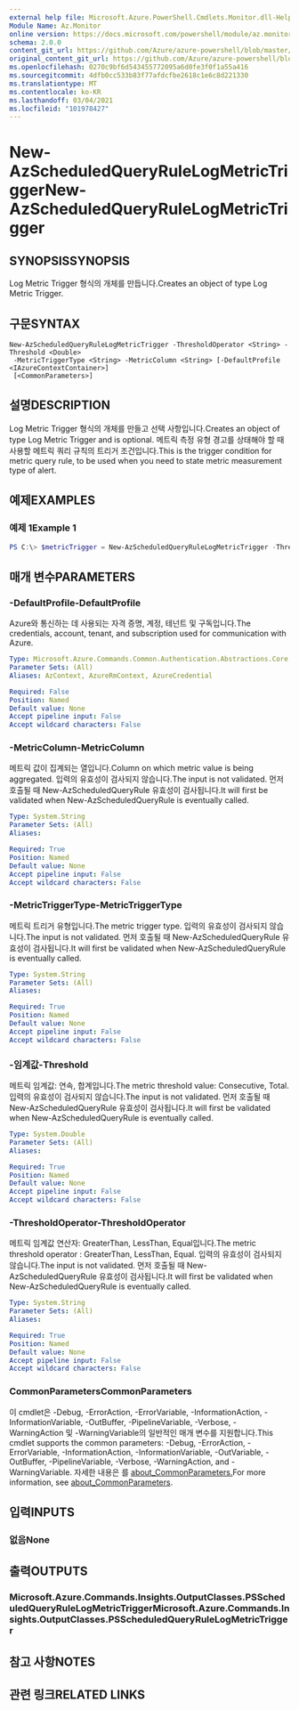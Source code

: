 ```yaml
---
external help file: Microsoft.Azure.PowerShell.Cmdlets.Monitor.dll-Help.xml
Module Name: Az.Monitor
online version: https://docs.microsoft.com/powershell/module/az.monitor/new-azscheduledqueryrulelogmetrictrigger
schema: 2.0.0
content_git_url: https://github.com/Azure/azure-powershell/blob/master/src/Monitor/Monitor/help/New-AzScheduledQueryRuleLogMetricTrigger.md
original_content_git_url: https://github.com/Azure/azure-powershell/blob/master/src/Monitor/Monitor/help/New-AzScheduledQueryRuleLogMetricTrigger.md
ms.openlocfilehash: 0270c9bf6d543455772095a6d0fe3f0f1a55a416
ms.sourcegitcommit: 4dfb0cc533b83f77afdcfbe2618c1e6c8d221330
ms.translationtype: MT
ms.contentlocale: ko-KR
ms.lasthandoff: 03/04/2021
ms.locfileid: "101978427"
---
```

# <span data-ttu-id="e343a-101">New-AzScheduledQueryRuleLogMetricTrigger</span><span class="sxs-lookup"><span data-stu-id="e343a-101">New-AzScheduledQueryRuleLogMetricTrigger</span></span>

## <span data-ttu-id="e343a-102">SYNOPSIS</span><span class="sxs-lookup"><span data-stu-id="e343a-102">SYNOPSIS</span></span>
<span data-ttu-id="e343a-103">Log Metric Trigger 형식의 개체를 만듭니다.</span><span class="sxs-lookup"><span data-stu-id="e343a-103">Creates an object of type Log Metric Trigger.</span></span>

## <span data-ttu-id="e343a-104">구문</span><span class="sxs-lookup"><span data-stu-id="e343a-104">SYNTAX</span></span>

```
New-AzScheduledQueryRuleLogMetricTrigger -ThresholdOperator <String> -Threshold <Double>
 -MetricTriggerType <String> -MetricColumn <String> [-DefaultProfile <IAzureContextContainer>]
 [<CommonParameters>]
```

## <span data-ttu-id="e343a-105">설명</span><span class="sxs-lookup"><span data-stu-id="e343a-105">DESCRIPTION</span></span>
<span data-ttu-id="e343a-106">Log Metric Trigger 형식의 개체를 만들고 선택 사항입니다.</span><span class="sxs-lookup"><span data-stu-id="e343a-106">Creates an object of type Log Metric Trigger and is optional.</span></span>
<span data-ttu-id="e343a-107">메트릭 측정 유형 경고를 상태해야 할 때 사용할 메트릭 쿼리 규칙의 트리거 조건입니다.</span><span class="sxs-lookup"><span data-stu-id="e343a-107">This is the trigger condition for metric query rule, to be used when you need to state metric measurement type of alert.</span></span>

## <span data-ttu-id="e343a-108">예제</span><span class="sxs-lookup"><span data-stu-id="e343a-108">EXAMPLES</span></span>

### <span data-ttu-id="e343a-109">예제 1</span><span class="sxs-lookup"><span data-stu-id="e343a-109">Example 1</span></span>
```powershell
PS C:\> $metricTrigger = New-AzScheduledQueryRuleLogMetricTrigger -ThresholdOperator "GreaterThan" -Threshold 5 -MetricTriggerType "Consecutive" -MetricColumn "Computer"
```

## <span data-ttu-id="e343a-110">매개 변수</span><span class="sxs-lookup"><span data-stu-id="e343a-110">PARAMETERS</span></span>

### <span data-ttu-id="e343a-111">-DefaultProfile</span><span class="sxs-lookup"><span data-stu-id="e343a-111">-DefaultProfile</span></span>
<span data-ttu-id="e343a-112">Azure와 통신하는 데 사용되는 자격 증명, 계정, 테넌트 및 구독입니다.</span><span class="sxs-lookup"><span data-stu-id="e343a-112">The credentials, account, tenant, and subscription used for communication with Azure.</span></span>

```yaml
Type: Microsoft.Azure.Commands.Common.Authentication.Abstractions.Core.IAzureContextContainer
Parameter Sets: (All)
Aliases: AzContext, AzureRmContext, AzureCredential

Required: False
Position: Named
Default value: None
Accept pipeline input: False
Accept wildcard characters: False
```

### <span data-ttu-id="e343a-113">-MetricColumn</span><span class="sxs-lookup"><span data-stu-id="e343a-113">-MetricColumn</span></span>
<span data-ttu-id="e343a-114">메트릭 값이 집계되는 열입니다.</span><span class="sxs-lookup"><span data-stu-id="e343a-114">Column on which metric value is being aggregated.</span></span>
<span data-ttu-id="e343a-115">입력의 유효성이 검사되지 않습니다.</span><span class="sxs-lookup"><span data-stu-id="e343a-115">The input is not validated.</span></span> <span data-ttu-id="e343a-116">먼저 호출될 때 New-AzScheduledQueryRule 유효성이 검사됩니다.</span><span class="sxs-lookup"><span data-stu-id="e343a-116">It will first be validated when New-AzScheduledQueryRule is eventually called.</span></span>

```yaml
Type: System.String
Parameter Sets: (All)
Aliases:

Required: True
Position: Named
Default value: None
Accept pipeline input: False
Accept wildcard characters: False
```

### <span data-ttu-id="e343a-117">-MetricTriggerType</span><span class="sxs-lookup"><span data-stu-id="e343a-117">-MetricTriggerType</span></span>
<span data-ttu-id="e343a-118">메트릭 트리거 유형입니다.</span><span class="sxs-lookup"><span data-stu-id="e343a-118">The metric trigger type.</span></span>
<span data-ttu-id="e343a-119">입력의 유효성이 검사되지 않습니다.</span><span class="sxs-lookup"><span data-stu-id="e343a-119">The input is not validated.</span></span> <span data-ttu-id="e343a-120">먼저 호출될 때 New-AzScheduledQueryRule 유효성이 검사됩니다.</span><span class="sxs-lookup"><span data-stu-id="e343a-120">It will first be validated when New-AzScheduledQueryRule is eventually called.</span></span>

```yaml
Type: System.String
Parameter Sets: (All)
Aliases:

Required: True
Position: Named
Default value: None
Accept pipeline input: False
Accept wildcard characters: False
```

### <span data-ttu-id="e343a-121">-임계값</span><span class="sxs-lookup"><span data-stu-id="e343a-121">-Threshold</span></span>
<span data-ttu-id="e343a-122">메트릭 임계값: 연속, 합계입니다.</span><span class="sxs-lookup"><span data-stu-id="e343a-122">The metric threshold value: Consecutive, Total.</span></span>
<span data-ttu-id="e343a-123">입력의 유효성이 검사되지 않습니다.</span><span class="sxs-lookup"><span data-stu-id="e343a-123">The input is not validated.</span></span> <span data-ttu-id="e343a-124">먼저 호출될 때 New-AzScheduledQueryRule 유효성이 검사됩니다.</span><span class="sxs-lookup"><span data-stu-id="e343a-124">It will first be validated when New-AzScheduledQueryRule is eventually called.</span></span>

```yaml
Type: System.Double
Parameter Sets: (All)
Aliases:

Required: True
Position: Named
Default value: None
Accept pipeline input: False
Accept wildcard characters: False
```

### <span data-ttu-id="e343a-125">-ThresholdOperator</span><span class="sxs-lookup"><span data-stu-id="e343a-125">-ThresholdOperator</span></span>
<span data-ttu-id="e343a-126">메트릭 임계값 연산자: GreaterThan, LessThan, Equal입니다.</span><span class="sxs-lookup"><span data-stu-id="e343a-126">The metric threshold operator : GreaterThan, LessThan, Equal.</span></span>
<span data-ttu-id="e343a-127">입력의 유효성이 검사되지 않습니다.</span><span class="sxs-lookup"><span data-stu-id="e343a-127">The input is not validated.</span></span> <span data-ttu-id="e343a-128">먼저 호출될 때 New-AzScheduledQueryRule 유효성이 검사됩니다.</span><span class="sxs-lookup"><span data-stu-id="e343a-128">It will first be validated when New-AzScheduledQueryRule is eventually called.</span></span>

```yaml
Type: System.String
Parameter Sets: (All)
Aliases:

Required: True
Position: Named
Default value: None
Accept pipeline input: False
Accept wildcard characters: False
```

### <span data-ttu-id="e343a-129">CommonParameters</span><span class="sxs-lookup"><span data-stu-id="e343a-129">CommonParameters</span></span>
<span data-ttu-id="e343a-130">이 cmdlet은 -Debug, -ErrorAction, -ErrorVariable, -InformationAction, -InformationVariable, -OutBuffer, -PipelineVariable, -Verbose, -WarningAction 및 -WarningVariable의 일반적인 매개 변수를 지원합니다.</span><span class="sxs-lookup"><span data-stu-id="e343a-130">This cmdlet supports the common parameters: -Debug, -ErrorAction, -ErrorVariable, -InformationAction, -InformationVariable, -OutVariable, -OutBuffer, -PipelineVariable, -Verbose, -WarningAction, and -WarningVariable.</span></span> <span data-ttu-id="e343a-131">자세한 내용은 를 [about_CommonParameters.](http://go.microsoft.com/fwlink/?LinkID=113216)</span><span class="sxs-lookup"><span data-stu-id="e343a-131">For more information, see [about_CommonParameters](http://go.microsoft.com/fwlink/?LinkID=113216).</span></span>

## <span data-ttu-id="e343a-132">입력</span><span class="sxs-lookup"><span data-stu-id="e343a-132">INPUTS</span></span>

### <span data-ttu-id="e343a-133">없음</span><span class="sxs-lookup"><span data-stu-id="e343a-133">None</span></span>

## <span data-ttu-id="e343a-134">출력</span><span class="sxs-lookup"><span data-stu-id="e343a-134">OUTPUTS</span></span>

### <span data-ttu-id="e343a-135">Microsoft.Azure.Commands.Insights.OutputClasses.PSScheduledQueryRuleLogMetricTrigger</span><span class="sxs-lookup"><span data-stu-id="e343a-135">Microsoft.Azure.Commands.Insights.OutputClasses.PSScheduledQueryRuleLogMetricTrigger</span></span>

## <span data-ttu-id="e343a-136">참고 사항</span><span class="sxs-lookup"><span data-stu-id="e343a-136">NOTES</span></span>

## <span data-ttu-id="e343a-137">관련 링크</span><span class="sxs-lookup"><span data-stu-id="e343a-137">RELATED LINKS</span></span>
